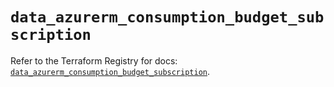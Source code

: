 # `data_azurerm_consumption_budget_subscription`

Refer to the Terraform Registry for docs: [`data_azurerm_consumption_budget_subscription`](https://registry.terraform.io/providers/hashicorp/azurerm/4.8.0/docs/data-sources/consumption_budget_subscription).
